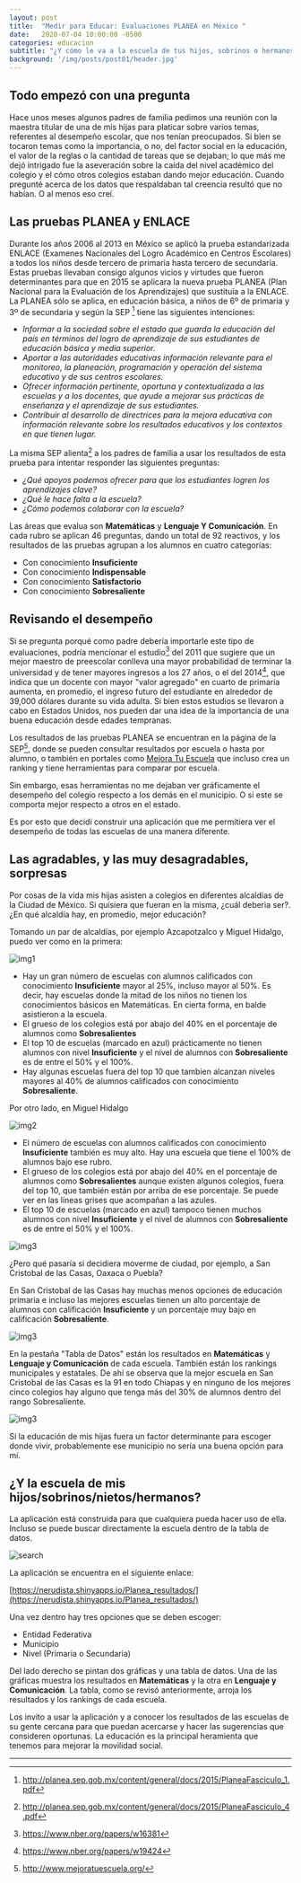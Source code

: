 ```yaml
---
layout: post
title:  "Medir para Educar: Evaluaciones PLANEA en México "
date:   2020-07-04 10:00:00 -0500
categories: educacion
subtitle: "¿Y cómo le va a la escuela de tus hijos, sobrinos o hermanos?"
background: '/img/posts/post01/header.jpg'
---
```


## Todo empezó con una pregunta

Hace unos meses algunos padres de familia pedimos una reunión con la maestra titular de una de mis hijas para platicar sobre varios temas, referentes al desempeño escolar, que nos tenían preocupados. Si bien se tocaron temas como la importancia, o no, del factor social en la educación, el valor de la reglas o la cantidad de tareas que se dejaban; lo que más me dejó intrigado fue la aseveración sobre la caída del nivel académico del colegio y el cómo otros colegios estaban dando mejor educación. Cuando pregunté acerca de los datos que respaldaban tal creencia resultó que no habían. O al menos eso creí. 

## Las pruebas PLANEA y ENLACE

Durante los años 2006 al 2013 en México se aplicó la prueba estandarizada ENLACE (Examenes Nacionales del Logro Académico en Centros Escolares) a todos los niños desde tercero de primaria hasta tercero de secundaria. Estas pruebas llevaban consigo algunos vicios y virtudes que fueron determinantes para que en 2015 se aplicara la nueva prueba PLANEA (Plan Nacional para la Evaluación de los Aprendizajes) que sustituía a la ENLACE. La PLANEA sólo se aplica, en educación básica, a niños de 6º de primaria y 3º de secundaria y según la SEP [^1] tiene las siguientes intenciones:

- *Informar a la sociedad sobre el estado que guarda la educación del país en términos del logro de aprendizaje de sus estudiantes de educación básica y media superior.*
- *Aportar a las autoridades educativas información relevante para el monitoreo, la planeación, programación y operación del sistema educativo y de sus centros escolares.*
- *Ofrecer información pertinente, oportuna y contextualizada a las escuelas y a los docentes, que ayude a mejorar sus prácticas de enseñanza y el aprendizaje de sus estudiantes.*
- *Contribuir al desarrollo de directrices para la mejora educativa con información relevante sobre los resultados educativos y los contextos en que tienen lugar.*

La misma SEP alienta[^2] a los padres de familia a usar los resultados de esta prueba para intentar responder las siguientes preguntas:

- *¿Qué apoyos podemos ofrecer para que los estudiantes logren los aprendizajes clave?*
- *¿Qué le hace falta a la escuela?*
- *¿Cómo podemos colaborar con la escuela?*


Las áreas que evalua son **Matemáticas** y **Lenguaje Y Comunicación**. En cada rubro se aplican 46 preguntas, dando un total de 92 reactivos, y los resultados de las pruebas agrupan a los alumnos en cuatro categorías:

- Con conocimiento **Insuficiente**
- Con conocimiento **Indispensable**
- Con conocimiento **Satisfactorio**
- Con conocimiento **Sobresaliente**

## Revisando el desempeño

Si se pregunta porqué como padre debería importarle este tipo de evaluaciones, podría mencionar el estudio[^3] del 2011 que sugiere que un mejor maestro de preescolar conlleva una mayor probabilidad de terminar la universidad  y de tener mayores ingresos a los 27 años, o el del 2014[^4], que indica que un docente con mayor "valor agregado" en cuarto de primaria aumenta, en promedio, el ingreso futuro del estudiante en alrededor de 39,000 dólares durante su vida adulta. Si bien estos estudios se llevaron a cabo en Estados Unidos, nos pueden dar una idea de la importancia de una buena educación desde edades tempranas.

Los resultados de las pruebas PLANEA se encuentran en la página de la SEP[^5], donde se pueden consultar resultados por escuela o hasta por alumno, o también en portales como [Mejora Tu Escuela](http://www.mejoratuescuela.org/) que incluso crea un ranking y tiene herramientas para comparar por escuela.

Sin embargo, esas herramientas no me dejaban ver gráficamente el desempeño del colegio respecto a los demás en el municipio. O si este se comporta mejor respecto a otros en el estado.

Es por esto que decidí construir una aplicación que me permitiera ver el desempeño de todas las escuelas de una manera diferente.

## Las agradables, y las muy desagradables, sorpresas

Por cosas de la vida mis hijas asisten a colegios en diferentes alcaldías de la Ciudad de México. Si quisiera que fueran en la misma, ¿cuál deberìa ser?. ¿En qué alcaldía hay, en promedio, mejor educación?

Tomando un par de alcaldías, por ejemplo Azcapotzalco y Miguel Hidalgo, puedo ver como en la primera:

![img1](/img/posts/post01/Azcapo.png)

- Hay un gran número de escuelas con alumnos calificados con conocimiento **Insuficiente** mayor al 25%, incluso mayor al 50%. Es decir, hay escuelas donde la mitad de los niños no tienen los conocimientos básicos en Matemáticas. En cierta forma, en balde asistieron a la escuela.
- El grueso de los colegios está por abajo del 40% en el porcentaje de alumnos como **Sobresalientes** 
- El top 10 de escuelas (marcado en azul) prácticamente no tienen alumnos con nivel **Insuficiente** y el nivel de alumnos con **Sobresaliente** es de entre el 50% y el 100%.
- Hay algunas escuelas fuera del top 10 que tambien alcanzan niveles mayores al 40% de alumnos calificados con conocimiento **Sobresaliente**.


Por otro lado, en Miguel Hidalgo

![img2](/img/posts/post01/MH.png)

- El número de escuelas con alumnos calificados con conocimiento **Insuficiente** también es muy alto. Hay una escuela que tiene el 100% de alumnos bajo ese rubro.
- El grueso de los colegios está por abajo del 40% en el porcentaje de alumnos como **Sobresalientes**  aunque existen algunos colegios, fuera del top 10, que también están por arriba de ese porcentaje. Se puede ver en las líneas grises que acompañan a las azules.
- El top 10 de escuelas (marcado en azul) tampoco tienen muchos alumnos con nivel **Insuficiente** y el nivel de alumnos con **Sobresaliente** es de entre el 50% y el 100%.

![img3](/img/posts/post01/tabla_azca.png)

¿Pero qué pasaría si decidiera moverme de ciudad, por ejemplo, a San Cristobal de las Casas, Oaxaca o Puebla? 

En San Cristobal de las Casas hay muchas menos opciones de educación primaria e incluso las mejores escuelas tienen un alto porcentaje de alumnos con calificación **Insuficiente** y un porcentaje muy bajo en calificación **Sobresaliente**.

![img3](/img/posts/post01/San_Cristobal.png)


En la pestaña "Tabla de Datos" están los resultados en **Matemáticas** y **Lenguaje y Comunicación** de cada escuela. También están los rankings municipales y estatales. De ahí se observa que la mejor escuela en San Cristobal de las Casas es la 91 en todo Chiapas y en ninguno de los mejores cinco colegios hay alguno que tenga más del 30% de alumnos dentro del rango Sobresaliente.

![img3](/img/posts/post01/San_Cristobal_Tabla.png)


Si la educación de mis hijas fuera un factor determinante para escoger donde vivir, probablemente ese municipio no sería una buena opción para mí.

## ¿Y la escuela de mis hijos/sobrinos/nietos/hermanos?

La aplicación está construida para que cualquiera pueda hacer uso de ella. Incluso se puede buscar directamente la escuela dentro de la tabla de datos. 

![search](/img/posts/post01/Search.png)


La aplicación se encuentra en el siguiente enlace:

[https://nerudista.shinyapps.io/Planea_resultados/](https://nerudista.shinyapps.io/Planea_resultados/)


Una vez dentro hay tres opciones que se deben escoger:

- Entidad Federativa
- Municipio
- Nivel (Primaria o Secundaria)

Del lado derecho se pintan dos gráficas y una tabla de datos. Una de las gráficas muestra los resultados en **Matemáticas** y la otra en **Lenguaje y Comunicación**. La tabla, como se revisó anteriormente, arroja los resultados y los rankings de cada escuela.

Los invito a usar la aplicación y a conocer los resultados de las escuelas de su gente cercana para que puedan acercarse y hacer las sugerencias que consideren oportunas. La educación es la principal heramienta que tenemos para mejorar la movilidad social. 

 

---------------------------------------------
[^1]: http://planea.sep.gob.mx/content/general/docs/2015/PlaneaFasciculo_1.pdf
[^2]: http://planea.sep.gob.mx/content/general/docs/2015/PlaneaFasciculo_4.pdf
[^3]: https://www.nber.org/papers/w16381
[^4]: https://www.nber.org/papers/w19424
[^5]: http://www.mejoratuescuela.org/